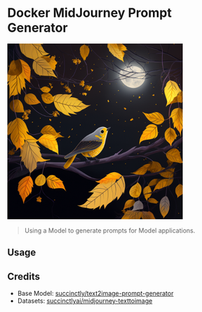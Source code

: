 # Docker MidJourney Prompt Generator

<img src="./.github/prompt.png" width="400px">

> Using a Model to generate prompts for Model applications.


## Usage


## Credits

- Base Model: [succinctly/text2image-prompt-generator](https://huggingface.co/succinctly/text2image-prompt-generator)
- Datasets: [succinctlyai/midjourney-texttoimage](https://www.kaggle.com/datasets/succinctlyai/midjourney-texttoimage)
